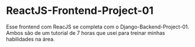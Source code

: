 # ReactJS-Frontend-Project-01
 
 Esse frontend com ReacJS se completa com o Django-Backend-Project-01. Ambos são de um tutorial de 7 horas que usei para treinar minhas habilidades na área.
